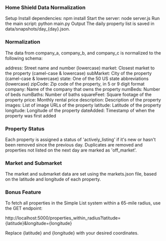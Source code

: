 ### Home Shield Data Normalization 
Setup
Install dependencies: npm install
Start the server: node server.js
Run the main script: python main.py
Output
The daily property list is saved in data/snapshots/day_{day}.json.

### Normalization
The data from company_a, company_b, and company_c is normalized to the following schema:

address: Street name and number (lowercase)
market: Closest market to the property (camel-case & lowercase)
subMarket: City of the property (camel-case & lowercase)
state: One of the 50 US state abbreviations (lowercase)
zipCode: Zip code of the property, in 5 or 9 digit format
company: Name of the company that owns the property
numBeds: Number of beds
numBaths: Number of baths
squareFeet: Square footage of the property
price: Monthly rental price
description: Description of the property
images: List of image URLs of the property
latitude: Latitude of the property
longitude: Longitude of the property
dateAdded: Timestamp of when the property was first added

### Property Status
Each property is assigned a status of 'actively_listing' if it's new or hasn't been removed since the previous day. Duplicates are removed and properties not listed on the next day are marked as 'off_market'.

### Market and Submarket
The market and submarket data are set using the markets.json file, based on the latitude and longitude of each property.

### Bonus Feature
To fetch all properties in the Simple List system within a 65-mile radius, use the GET endpoint:

http://localhost:5000/properties_within_radius?latitude={latitude}&longitude={longitude}

Replace {latitude} and {longitude} with your desired coordinates.
